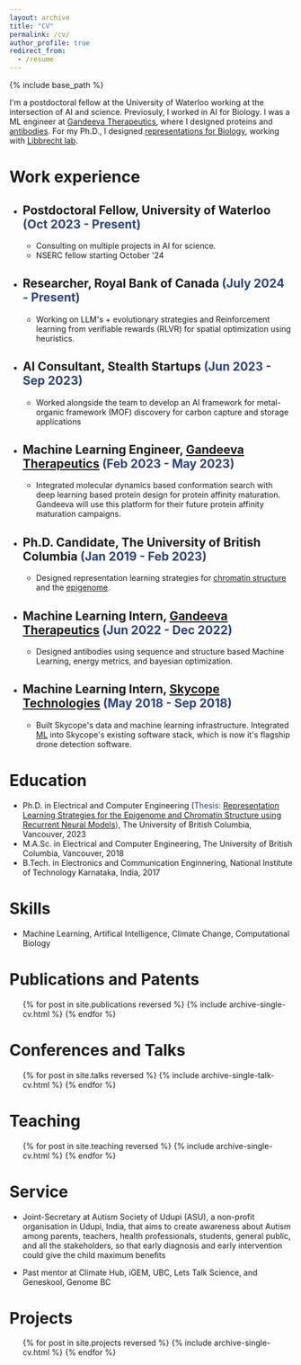```yaml
---
layout: archive
title: "CV"
permalink: /cv/
author_profile: true
redirect_from:
  - /resume
---
```


{% include base_path %}
 
I'm a postdoctoral fellow at the University of Waterloo working at the intersection of AI and science. Previosuly, I worked in AI for Biology. I was a ML engineer at <a href="https://www.gandeeva.com/"><u>Gandeeva Therapeutics</u></a>, where I designed proteins and <a href="https://kevinbdsouza.github.io/posts/2023/07/developments-in-ml-for-antibody-design"><u>antibodies</u></a>. For my Ph.D., I designed <a href="https://www.nature.com/articles/s41467-022-31337-w"><u>representations for Biology</u></a>, working with <a href="https://www.libbrechtlab.com"><u>Libbrecht lab</u></a>.  

Work experience
======
* ## Postdoctoral Fellow, University of Waterloo <span style="color:#2C4381">(Oct 2023 - Present)</span> 
  * Consulting on multiple projects in AI for science. 
  * NSERC fellow starting October '24
* ## Researcher, Royal Bank of Canada <span style="color:#2C4381">(July 2024 - Present)</span> 
  * Working on LLM's + evolutionary strategies and Reinforcement learning from verifiable rewards (RLVR) for spatial optimization using heuristics. 
* ## AI Consultant, Stealth Startups <span style="color:#2C4381">(Jun 2023 - Sep 2023)</span> 
  * Worked alongside the team to develop an AI framework for metal-organic framework (MOF) discovery for carbon capture and storage applications 
* ## Machine Learning Engineer, <a href="https://www.gandeeva.com/"><u>Gandeeva Therapeutics</u></a> <span style="color:#2C4381">(Feb 2023 - May 2023)</span> 
  * Integrated molecular dynamics based conformation search with deep learning based protein design for protein affinity maturation. Gandeeva will use this platform for their future protein affinity maturation campaigns.
* ## Ph.D. Candidate, The University of British Columbia <span style="color:#2C4381">(Jan 2019 - Feb 2023)</span> 
  * Designed representation learning strategies for <a href="https://www.nature.com/articles/s41467-022-31337-w"><u>chromatin structure</u></a> and the <a href="https://ieeexplore.ieee.org/document/9442933"><u>epigenome</u></a>.
* ## Machine Learning Intern, <a href="https://www.gandeeva.com/"><u>Gandeeva Therapeutics</u></a> <span style="color:#2C4381">(Jun 2022 - Dec 2022)</span> 
  * Designed antibodies using sequence and structure based Machine Learning, energy metrics, and bayesian optimization.
* ## Machine Learning Intern, <a href="https://www.skycope.com/"><u>Skycope Technologies</u></a> <span style="color:#2C4381"> (May 2018 - Sep 2018)</span>
  * Built Skycope's data and machine learning infrastructure. Integrated  <a href="https://ieeexplore.ieee.org/abstract/document/9075413"><u>ML</u></a> into Skycope's existing software stack, which is now it's flagship drone detection software.

Education
======
* Ph.D. in Electrical and Computer Engineering (<span style="color:#2C4381">Thesis: <a href="https://kevinbdsouza.github.io/projects/phd_thesis"><u>Representation Learning Strategies for the Epigenome and Chromatin Structure using Recurrent Neural Models</u></a>)</span>, The University of British Columbia, Vancouver, 2023 
* M.A.Sc. in Electrical and Computer Engineering, The University of British Columbia, Vancouver, 2018
* B.Tech. in Electronics and Communication Enginnering, National Institute of Technology Karnataka, India, 2017 

Skills
======
* Machine Learning, Artifical Intelligence, Climate Change, Computational Biology 


Publications and Patents 
======
  <ul>{% for post in site.publications reversed %}
    {% include archive-single-cv.html %}
  {% endfor %}</ul>
  
Conferences and Talks
======
  <ul>{% for post in site.talks reversed %}
    {% include archive-single-talk-cv.html %}
  {% endfor %}</ul>
  
Teaching
======
  <ul>{% for post in site.teaching reversed %}
    {% include archive-single-cv.html %}
  {% endfor %}</ul>
  
Service 
======
* Joint-Secretary at Autism Society of Udupi (ASU), a non-profit organisation in Udupi, India, that aims to create awareness about Autism among parents, teachers, health professionals, students, general public, and all the stakeholders, so that early diagnosis and early intervention could give the child maximum benefits

* Past mentor at Climate Hub, iGEM, UBC, Lets Talk Science, and Geneskool, Genome BC

Projects
======
  <ul>{% for post in site.projects reversed %}
    {% include archive-single-cv.html %}
  {% endfor %}</ul>
